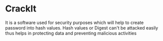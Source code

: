 # CrackIt
It is a software used for security purposes which will help to create password into hash values. Hash values or Digest can't be attacked easily thus helps in protecting data and preventing malicious activities
